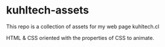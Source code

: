 # kuhltech-assets
 This repo is a collection of assets for my web page kuhltech.cl

 HTML & CSS oriented with the properties of CSS to animate.
